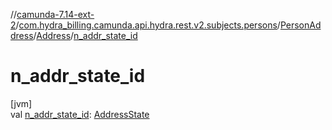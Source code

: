 //[camunda-7.14-ext-2](../../../../index.md)/[com.hydra_billing.camunda.api.hydra.rest.v2.subjects.persons](../../index.md)/[PersonAddress](../index.md)/[Address](index.md)/[n_addr_state_id](n_addr_state_id.md)

# n_addr_state_id

[jvm]\
val [n_addr_state_id](n_addr_state_id.md): [AddressState](../../../com.hydra_billing.camunda.api.hydra.common_types/-address-state/index.md)
